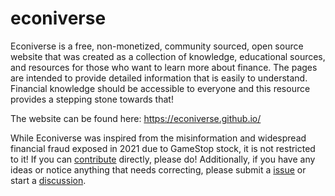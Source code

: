# econiverse
Econiverse is a free, non-monetized, community sourced, open source website that was created as a collection of knowledge, educational sources, and resources for those who want to learn more about finance. The pages are intended to provide detailed information that is easily to understand. Financial knowledge should be accessible to everyone and this resource provides a stepping stone towards that!

The website can be found here: https://econiverse.github.io/

While Econiverse was inspired from the misinformation and widespread financial fraud exposed in 2021 due to GameStop stock, it is not restricted to it! If you can [contribute](/help_build_econiverse/) directly, please do! Additionally, if you have any ideas or notice anything that needs correcting, please submit a [issue](https://github.com/Econiverse/econiverse/issues) or start a [discussion](https://github.com/Econiverse/econiverse/discussions).
